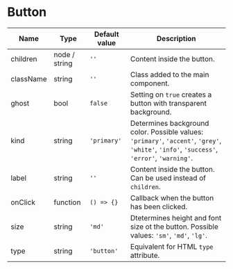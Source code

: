 # Button

| Name      | Type          | Default value    | Description                									                                                                                                                              |
|-----------|---------------|------------------|----------------------------------------------------------------------------------------------------------------------------------------------------------------------------|
| children 	| node / string | ```''```				 | Content inside the button.									                                                                                                                                |
| className | string 	      | ```''``` 		     | Class added to the main component. 							                                                                                                                          |
| ghost 	  | bool 		      | ```false```      | Setting on ```true``` creates a button with transparent background. 	                                                                                                      |
| kind 		  | string 	      | ```'primary'```  | Determines background color. Possible values: ```'primary'```, ```'accent'```, ```'grey'```, ```'white'```, ```'info'```, ```'success'```, ```'error'```, ```'warning'```. |
| label 		| string 	      | ```''```         | Content inside the button. Can be used instead of ```children```.                                                                                                          |
| onClick 	| function      | ```() => {}```   | Callback when the button has been clicked.				                                                                                                                          |
| size 		  | string        | ```'md'``` 	     | Dtetermines height and font size ot the button. Possible values: ```'sm'```, ```'md'```, ```'lg'```.	                                                                      |
| type 		  | string        | ```'button'```   | Equivalent for HTML ```type``` attribute.	                                                                                                                                |
